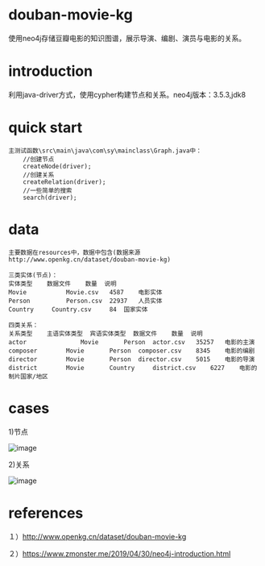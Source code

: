 # douban-movie-kg
使用neo4j存储豆瓣电影的知识图谱，展示导演、编剧、演员与电影的关系。
# introduction
利用java-driver方式，使用cypher构建节点和关系。neo4j版本：3.5.3,jdk8
# quick start
	主测试函数\src\main\java\com\sy\mainclass\Graph.java中：
	    //创建节点
	    createNode(driver);
	    //创建关系
        createRelation(driver);
        //一些简单的搜索
        search(driver);
# data
    主要数据在resources中，数据中包含(数据来源http://www.openkg.cn/dataset/douban-movie-kg)
    
    三类实体(节点)：
    实体类型 	数据文件 	数量 	说明
    Movie 	        Movie.csv 	4587 	电影实体
    Person 	        Person.csv 	22937 	人员实体
    Country 	Country.csv 	84 	国家实体
    
    四类关系：
    关系类型 	主语实体类型 	宾语实体类型 	数据文件 	数量 	说明
    actor 	            Movie 	    Person 	actor.csv 	35257 	电影的主演
    composer 	    Movie 	    Person 	composer.csv 	8345 	电影的编剧
    director 	    Movie 	    Person 	director.csv 	5015 	电影的导演
    district 	    Movie 	    Country 	district.csv 	6227 	电影的制片国家/地区

# cases
1)节点

![image](https://github.com/jiangnanboy/movie_kg/tree/master/image/person.jpg)

2)关系

![image](https://github.com/jiangnanboy/movie_kg/tree/master/image/actor.jpg)

# references

１）http://www.openkg.cn/dataset/douban-movie-kg

２）https://www.zmonster.me/2019/04/30/neo4j-introduction.html

